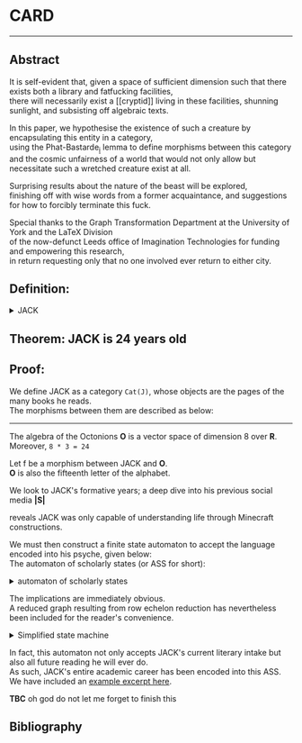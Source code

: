 
# CARD
    
---

## Abstract

It is self-evident that, given a space of sufficient dimension
such that there exists both a library and fatfucking facilities,  
there will necessarily exist a [[cryptid]] living in these facilities,
shunning sunlight, and subsisting off algebraic texts.  
  

In this paper, we hypothesise the existence of such a creature by encapsulating this entity in a category,  
using the Phat-Bastarde<sub>[i](#link)</sub> lemma to define morphisms between this category  
and the cosmic unfairness of a world that would not only allow but necessitate such a wretched creature exist at all.  
  

Surprising results about the nature of the beast will be explored,  
finishing off with wise words from a former acquaintance, and suggestions for how to forcibly terminate this fuck.
      
Special thanks to the Graph Transformation Department at the University of York and the LaTeX Division  
of the now-defunct Leeds office of Imagination Technologies for funding and empowering this research,  
in return requesting only that no one involved ever return to either city.    



## Definition:
  
<details>
<summary>JACK</summary>
  
Under the standard model, we consider four fundamental interactions between matter:  


Let **C** be a collection of particles, neuroses, obscure samurai lore, and math books.  
Consider a universe **U** which not only allows trash confluence object Graham to exist
but rewards him for his expensive hobby of drawing graphs.  
It is immediately clear this universe has the godless property, signified by **N** for no god.  
Finally, we take the highest alphabetical grade achieved in GRAT, which is **T**, and we have  
`CUNT`.  Applying a cryptographic transformation yields  
`CUNT mod 69 === JACK`.  
Then the entity known as JACK has been defined.  
</details>    

## Theorem: JACK is 24 years old
    
## Proof:
    
We define JACK as a category `Cat(J)`, whose objects are the pages of the many books he reads.  
The morphisms between them are described as below:    

---

The algebra of the Octonions **O** is a vector space of dimension 8 over **R**.  
Moreover, `8 * 3 = 24`    

Let f be a morphism between JACK and **O**.  
**O** is also the fifteenth letter of the alphabet.    

We look to JACK's formative years; a deep dive into his previous social media **|S|**  
<!-- ( **|S|** = `{ friend | !real(friend) && posts_shite(friend) }` )  -->
reveals JACK was only capable of understanding life through Minecraft constructions.    

We must then construct a finite state automaton to accept the language encoded into his psyche, given below:  
The automaton of scholarly states (or ASS for short):  
<details>
<summary> automaton of scholarly states </summary>
<img title="omnomchomsky" alt="i read graphviz documentation for this" src="graph.svg">
  
<!-- ![i want you to know i read graphviz documentation for this](graph.svg "omnomchomsky") -->
</details>
  
The implications are immediately obvious.  
A reduced graph resulting from row echelon reduction has nevertheless been included for the reader's convenience.  
  
<details>
<summary> Simplified state machine </summary>
<img title="the alphabet" alt="and then i failed mfcs" src="fsa.svg">
</details>  

In fact, this automaton not only accepts JACK's current literary intake but also all future reading he will ever do.  
As such, JACK's entire academic career has been encoded into this ASS.  
We have included an [example excerpt here](futuremathspaper.md).    

**TBC** oh god do not let me forget to finish this    
  
  
  
  
## Bibliography
